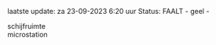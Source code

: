 laatste update: 
za 23-09-2023  6:20   uur 
Status: FAALT - geel - 
<div class="service R">schijfruimte</div><div class="service Y">microstation</div>